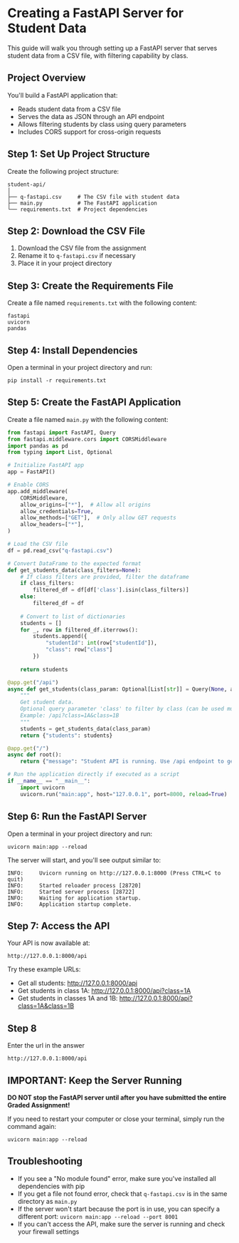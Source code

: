 # Creating a FastAPI Server for Student Data

This guide will walk you through setting up a FastAPI server that serves student data from a CSV file, with filtering capability by class.

## Project Overview

You'll build a FastAPI application that:
- Reads student data from a CSV file
- Serves the data as JSON through an API endpoint
- Allows filtering students by class using query parameters
- Includes CORS support for cross-origin requests

## Step 1: Set Up Project Structure

Create the following project structure:

```
student-api/
│
├── q-fastapi.csv     # The CSV file with student data
├── main.py           # The FastAPI application
└── requirements.txt  # Project dependencies
```

## Step 2: Download the CSV File

1. Download the CSV file from the assignment
2. Rename it to `q-fastapi.csv` if necessary
3. Place it in your project directory

## Step 3: Create the Requirements File

Create a file named `requirements.txt` with the following content:

```
fastapi
uvicorn
pandas
```

## Step 4: Install Dependencies

Open a terminal in your project directory and run:

```
pip install -r requirements.txt
```

## Step 5: Create the FastAPI Application

Create a file named `main.py` with the following content:

```python
from fastapi import FastAPI, Query
from fastapi.middleware.cors import CORSMiddleware
import pandas as pd
from typing import List, Optional

# Initialize FastAPI app
app = FastAPI()

# Enable CORS
app.add_middleware(
    CORSMiddleware,
    allow_origins=["*"],  # Allow all origins
    allow_credentials=True,
    allow_methods=["GET"],  # Only allow GET requests
    allow_headers=["*"],
)

# Load the CSV file
df = pd.read_csv("q-fastapi.csv")

# Convert DataFrame to the expected format
def get_students_data(class_filters=None):
    # If class filters are provided, filter the dataframe
    if class_filters:
        filtered_df = df[df['class'].isin(class_filters)]
    else:
        filtered_df = df
    
    # Convert to list of dictionaries
    students = []
    for _, row in filtered_df.iterrows():
        students.append({
            "studentId": int(row["studentId"]),
            "class": row["class"]
        })
    
    return students

@app.get("/api")
async def get_students(class_param: Optional[List[str]] = Query(None, alias="class")):
    """
    Get student data.
    Optional query parameter 'class' to filter by class (can be used multiple times).
    Example: /api?class=1A&class=1B
    """
    students = get_students_data(class_param)
    return {"students": students}

@app.get("/")
async def root():
    return {"message": "Student API is running. Use /api endpoint to get student data."}

# Run the application directly if executed as a script
if __name__ == "__main__":
    import uvicorn
    uvicorn.run("main:app", host="127.0.0.1", port=8000, reload=True)
```

## Step 6: Run the FastAPI Server

Open a terminal in your project directory and run:

```
uvicorn main:app --reload
```

The server will start, and you'll see output similar to:

```
INFO:     Uvicorn running on http://127.0.0.1:8000 (Press CTRL+C to quit)
INFO:     Started reloader process [28720]
INFO:     Started server process [28722]
INFO:     Waiting for application startup.
INFO:     Application startup complete.
```

## Step 7: Access the API

Your API is now available at:

```
http://127.0.0.1:8000/api
```

Try these example URLs:
- Get all students: http://127.0.0.1:8000/api
- Get students in class 1A: http://127.0.0.1:8000/api?class=1A
- Get students in classes 1A and 1B: http://127.0.0.1:8000/api?class=1A&class=1B

## Step 8
Enter the url in the answer
```
http://127.0.0.1:8000/api
```

## IMPORTANT: Keep the Server Running

**DO NOT stop the FastAPI server until after you have submitted the entire Graded Assignment!**

If you need to restart your computer or close your terminal, simply run the command again:

```
uvicorn main:app --reload
```

## Troubleshooting

- If you see a "No module found" error, make sure you've installed all dependencies with pip
- If you get a file not found error, check that `q-fastapi.csv` is in the same directory as `main.py`
- If the server won't start because the port is in use, you can specify a different port: `uvicorn main:app --reload --port 8001`
- If you can't access the API, make sure the server is running and check your firewall settings
